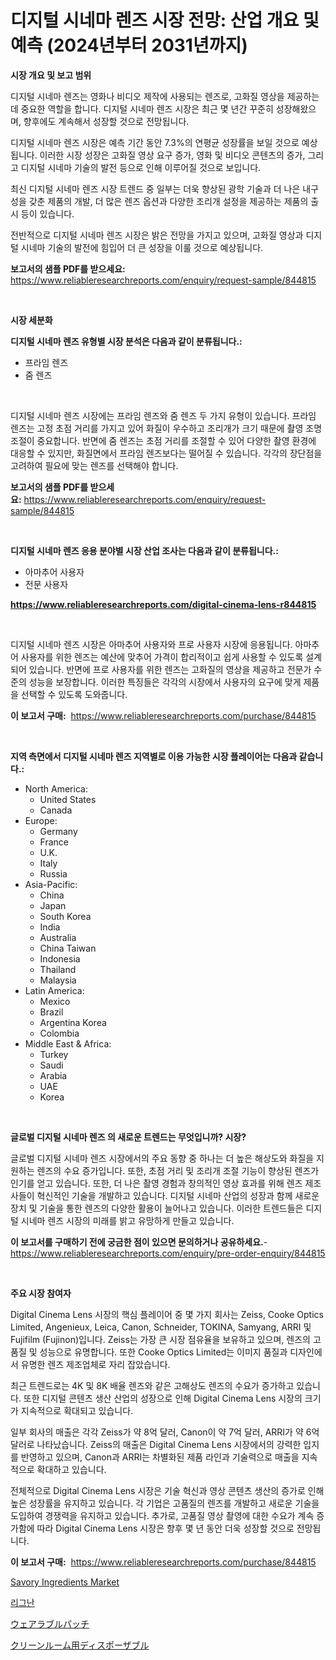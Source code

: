 <p><h1>디지털 시네마 렌즈 시장 전망: 산업 개요 및 예측 (2024년부터 2031년까지)</h1></p><p><strong>시장 개요 및 보고 범위</strong></p>
<p><p>디지털 시네마 렌즈는 영화나 비디오 제작에 사용되는 렌즈로, 고화질 영상을 제공하는데 중요한 역할을 합니다. 디지털 시네마 렌즈 시장은 최근 몇 년간 꾸준히 성장해왔으며, 향후에도 계속해서 성장할 것으로 전망됩니다. </p><p>디지털 시네마 렌즈 시장은 예측 기간 동안 7.3%의 연평균 성장률을 보일 것으로 예상됩니다. 이러한 시장 성장은 고화질 영상 요구 증가, 영화 및 비디오 콘텐츠의 증가, 그리고 디지털 시네마 기술의 발전 등으로 인해 이루어질 것으로 보입니다.</p><p>최신 디지털 시네마 렌즈 시장 트렌드 중 일부는 더욱 향상된 광학 기술과 더 나은 내구성을 갖춘 제품의 개발, 더 많은 렌즈 옵션과 다양한 조리개 설정을 제공하는 제품의 출시 등이 있습니다. </p><p>전반적으로 디지털 시네마 렌즈 시장은 밝은 전망을 가지고 있으며, 고화질 영상과 디지털 시네마 기술의 발전에 힘입어 더 큰 성장을 이룰 것으로 예상됩니다.</p></p>
<p><strong>보고서의 샘플 PDF를 받으세요:</strong> <a href="https://www.reliableresearchreports.com/enquiry/request-sample/844815">https://www.reliableresearchreports.com/enquiry/request-sample/844815</a></p>
<p>&nbsp;</p>
<p><strong>시장 세분화</strong></p>
<p><strong>디지털 시네마 렌즈 유형별 시장 분석은 다음과 같이 분류됩니다.:</strong></p>
<p><ul><li>프라임 렌즈</li><li>줌 렌즈</li></ul></p>
<p>&nbsp;</p>
<p><p>디지털 시네마 렌즈 시장에는 프라임 렌즈와 줌 렌즈 두 가지 유형이 있습니다. 프라임 렌즈는 고정 초점 거리를 가지고 있어 화질이 우수하고 조리개가 크기 때문에 촬영 조명 조절이 중요합니다. 반면에 줌 렌즈는 초점 거리를 조절할 수 있어 다양한 촬영 환경에 대응할 수 있지만, 화질면에서 프라임 렌즈보다는 떨어질 수 있습니다. 각각의 장단점을 고려하여 필요에 맞는 렌즈를 선택해야 합니다.</p></p>
<p><strong>보고서의 샘플 PDF를 받으세요:</strong>&nbsp;<a href="https://www.reliableresearchreports.com/enquiry/request-sample/844815">https://www.reliableresearchreports.com/enquiry/request-sample/844815</a></p>
<p>&nbsp;</p>
<p><strong> 디지털 시네마 렌즈 응용 분야별 시장 산업 조사는 다음과 같이 분류됩니다.:</strong></p>
<p><ul><li>아마추어 사용자</li><li>전문 사용자</li></ul></p>
<p><strong><a href="https://www.reliableresearchreports.com/digital-cinema-lens-r844815">https://www.reliableresearchreports.com/digital-cinema-lens-r844815</a></strong></p>
<p>&nbsp;</p>
<p><p>디지털 시네마 렌즈 시장은 아마추어 사용자와 프로 사용자 시장에 응용됩니다. 아마추어 사용자를 위한 렌즈는 예산에 맞추어 가격이 합리적이고 쉽게 사용할 수 있도록 설계되어 있습니다. 반면에 프로 사용자를 위한 렌즈는 고화질의 영상을 제공하고 전문가 수준의 성능을 보장합니다. 이러한 특징들은 각각의 시장에서 사용자의 요구에 맞게 제품을 선택할 수 있도록 도와줍니다.</p></p>
<p><strong>이 보고서 구매:</strong>&nbsp; <a href="https://www.reliableresearchreports.com/purchase/844815">https://www.reliableresearchreports.com/purchase/844815</a></p>
<p>&nbsp;</p>
<p><strong>지역 측면에서 디지털 시네마 렌즈 지역별로 이용 가능한 시장 플레이어는 다음과 같습니다.:</strong></p>
<p><ul>
    <li>
        North America:
        <ul>
            <li>United States</li>
            <li>Canada</li>
        </ul>
    </li>
    <li>
        Europe:
        <ul>
            <li>Germany</li>
            <li>France</li>
            <li>U.K.</li>
            <li>Italy</li>
            <li>Russia</li>
        </ul>
    </li>
    <li>
        Asia-Pacific:
        <ul>
            <li>China</li>
            <li>Japan</li>
            <li>South Korea</li>
            <li>India</li>
            <li>Australia</li>
            <li>China Taiwan</li>
            <li>Indonesia</li>
            <li>Thailand</li>
            <li>Malaysia</li>
        </ul>
    </li>
    <li>
        Latin America:
        <ul>
            <li>Mexico</li>
            <li>Brazil</li>
            <li>Argentina Korea</li>
            <li>Colombia</li>
        </ul>
    </li>
    <li>
        Middle East & Africa:
        <ul>
            <li>Turkey</li>
            <li>Saudi</li>
            <li>Arabia</li>
            <li>UAE</li>
            <li>Korea</li>
        </ul>
    </li>
    </ul></p>
<p>&nbsp;</p>
<p><strong>글로벌 디지털 시네마 렌즈 의 새로운 트렌드는 무엇입니까? 시장?</strong></p>
<p><p>글로벌 디지털 시네마 렌즈 시장에서의 주요 동향 중 하나는 더 높은 해상도와 화질을 지원하는 렌즈의 수요 증가입니다. 또한, 초점 거리 및 조리개 조절 기능이 향상된 렌즈가 인기를 얻고 있습니다. 또한, 더 나은 촬영 경험과 창의적인 영상 효과를 위해 렌즈 제조사들이 혁신적인 기술을 개발하고 있습니다. 디지털 시네마 산업의 성장과 함께 새로운 장치 및 기술을 통한 렌즈의 다양한 활용이 늘어나고 있습니다. 이러한 트렌드들은 디지털 시네마 렌즈 시장의 미래를 밝고 유망하게 만들고 있습니다.</p></p>
<p><strong>이 보고서를 구매하기 전에 궁금한 점이 있으면 문의하거나 공유하세요.</strong>- <a href="https://www.reliableresearchreports.com/enquiry/pre-order-enquiry/844815">https://www.reliableresearchreports.com/enquiry/pre-order-enquiry/844815</a></p>
<p>&nbsp;</p>
<p><strong>주요 시장 참여자</strong></p>
<p><p>Digital Cinema Lens 시장의 핵심 플레이어 중 몇 가지 회사는 Zeiss, Cooke Optics Limited, Angenieux, Leica, Canon, Schneider, TOKINA, Samyang, ARRI 및 Fujifilm (Fujinon)입니다. Zeiss는 가장 큰 시장 점유율을 보유하고 있으며, 렌즈의 고품질 및 성능으로 유명합니다. 또한 Cooke Optics Limited는 이미지 품질과 디자인에서 유명한 렌즈 제조업체로 자리 잡았습니다.</p><p>최근 트렌드로는 4K 및 8K 배율 렌즈와 같은 고해상도 렌즈의 수요가 증가하고 있습니다. 또한 디지털 콘텐츠 생산 산업의 성장으로 인해 Digital Cinema Lens 시장의 크기가 지속적으로 확대되고 있습니다.</p><p>일부 회사의 매출은 각각 Zeiss가 약 8억 달러, Canon이 약 7억 달러, ARRI가 약 6억 달러로 나타났습니다. Zeiss의 매출은 Digital Cinema Lens 시장에서의 강력한 입지를 반영하고 있으며, Canon과 ARRI는 차별화된 제품 라인과 기술력으로 매출을 지속적으로 확대하고 있습니다.</p><p>전체적으로 Digital Cinema Lens 시장은 기술 혁신과 영상 콘텐츠 생산의 증가로 인해 높은 성장률을 유지하고 있습니다. 각 기업은 고품질의 렌즈를 개발하고 새로운 기술을 도입하여 경쟁력을 유지하고 있습니다. 추가로, 고품질 영상 촬영에 대한 수요가 계속 증가함에 따라 Digital Cinema Lens 시장은 향후 몇 년 동안 더욱 성장할 것으로 전망됩니다.</p></p>
<p><strong>이 보고서 구매:</strong>&nbsp;&nbsp;<a href="https://www.reliableresearchreports.com/purchase/844815">https://www.reliableresearchreports.com/purchase/844815</a></p>
<p><p><a href="https://github.com/ChiragRP21/Market-Research-Report-List-4/blob/main/savory-ingredients-market.md">Savory Ingredients Market</a></p><p><a href="https://medium.com/@tonyolfson67562023/%EB%A6%AC%EA%B7%B8%EB%82%9C-%EC%8B%9C%EC%9E%A5-%EA%B7%9C%EB%AA%A8-%EC%8B%9C%EC%9E%A5-%EC%A0%84%EB%A7%9D-%EB%B0%8F-%EC%8B%9C%EC%9E%A5-%EC%98%88%EC%B8%A1-2024%EB%85%84%EB%B6%80%ED%84%B0-2031%EB%85%84%EA%B9%8C%EC%A7%80-483b0b74be3f">리그난</a></p><p><a href="https://medium.com/@kingmsvie/%E3%82%A6%E3%82%A7%E3%82%A2%E3%83%A9%E3%83%96%E3%83%AB%E3%83%91%E3%83%83%E3%83%81%E5%B8%82%E5%A0%B4%E3%81%AE%E8%A6%8F%E6%A8%A1%E3%81%A8%E5%B8%82%E5%A0%B4%E5%8B%95%E5%90%91-%E5%AE%8C%E5%85%A8%E3%81%AA%E6%A5%AD%E7%95%8C%E6%A6%82%E8%A6%81-2024%E5%B9%B4%E3%81%8B%E3%82%892031%E5%B9%B4%E3%81%BE%E3%81%A7-79a1a7e4c372">ウェアラブルパッチ</a></p><p><a href="https://medium.com/@douglasyoung526/%E3%82%AF%E3%83%AA%E3%83%BC%E3%83%B3%E3%83%AB%E3%83%BC%E3%83%A0%E3%83%87%E3%82%A3%E3%82%B9%E3%83%9D%E3%83%BC%E3%82%B6%E3%83%96%E3%83%AB%E8%A3%BD%E5%93%81%E3%81%AE%E5%B8%82%E5%A0%B4%E3%82%B7%E3%82%A7%E3%82%A2%E3%81%AE%E9%80%B2%E5%8C%96%E3%81%A8%E5%B8%82%E5%A0%B4%E6%88%90%E9%95%B7%E3%83%88%E3%83%AC%E3%83%B3%E3%83%89-2024%E5%B9%B4-2031%E5%B9%B4-8523b3c04090">クリーンルーム用ディスポーザブル</a></p></p>